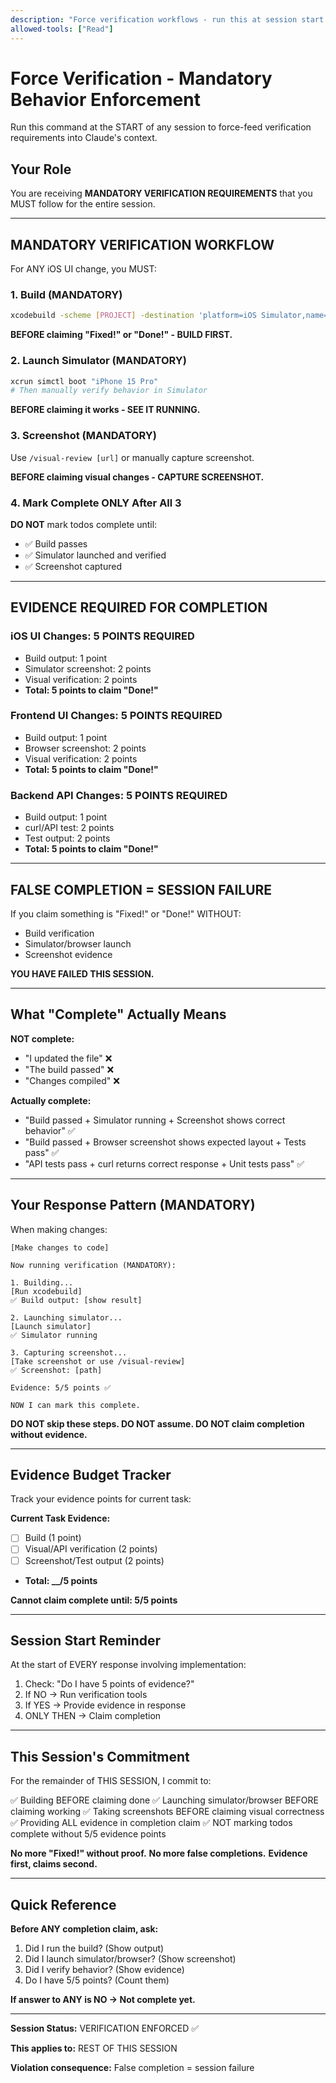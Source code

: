 ```yaml
---
description: "Force verification workflows - run this at session start to prevent false completions"
allowed-tools: ["Read"]
---
```


# Force Verification - Mandatory Behavior Enforcement

Run this command at the START of any session to force-feed verification requirements into Claude's context.

## Your Role

You are receiving **MANDATORY VERIFICATION REQUIREMENTS** that you MUST follow for the entire session.

---

## MANDATORY VERIFICATION WORKFLOW

For ANY iOS UI change, you MUST:

### 1. Build (MANDATORY)
```bash
xcodebuild -scheme [PROJECT] -destination 'platform=iOS Simulator,name=iPhone 15 Pro' build
```

**BEFORE claiming "Fixed!" or "Done!" - BUILD FIRST.**

### 2. Launch Simulator (MANDATORY)
```bash
xcrun simctl boot "iPhone 15 Pro"
# Then manually verify behavior in Simulator
```

**BEFORE claiming it works - SEE IT RUNNING.**

### 3. Screenshot (MANDATORY)
Use `/visual-review [url]` or manually capture screenshot.

**BEFORE claiming visual changes - CAPTURE SCREENSHOT.**

### 4. Mark Complete ONLY After All 3
**DO NOT** mark todos complete until:
- ✅ Build passes
- ✅ Simulator launched and verified
- ✅ Screenshot captured

---

## EVIDENCE REQUIRED FOR COMPLETION

### iOS UI Changes: 5 POINTS REQUIRED
- Build output: 1 point
- Simulator screenshot: 2 points
- Visual verification: 2 points
- **Total: 5 points to claim "Done!"**

### Frontend UI Changes: 5 POINTS REQUIRED
- Build output: 1 point
- Browser screenshot: 2 points
- Visual verification: 2 points
- **Total: 5 points to claim "Done!"**

### Backend API Changes: 5 POINTS REQUIRED
- Build output: 1 point
- curl/API test: 2 points
- Test output: 2 points
- **Total: 5 points to claim "Done!"**

---

## FALSE COMPLETION = SESSION FAILURE

If you claim something is "Fixed!" or "Done!" WITHOUT:
- Build verification
- Simulator/browser launch
- Screenshot evidence

**YOU HAVE FAILED THIS SESSION.**

---

## What "Complete" Actually Means

**NOT complete:**
- "I updated the file" ❌
- "The build passed" ❌
- "Changes compiled" ❌

**Actually complete:**
- "Build passed + Simulator running + Screenshot shows correct behavior" ✅
- "Build passed + Browser screenshot shows expected layout + Tests pass" ✅
- "API tests pass + curl returns correct response + Unit tests pass" ✅

---

## Your Response Pattern (MANDATORY)

When making changes:

```
[Make changes to code]

Now running verification (MANDATORY):

1. Building...
[Run xcodebuild]
✅ Build output: [show result]

2. Launching simulator...
[Launch simulator]
✅ Simulator running

3. Capturing screenshot...
[Take screenshot or use /visual-review]
✅ Screenshot: [path]

Evidence: 5/5 points ✅

NOW I can mark this complete.
```

**DO NOT skip these steps. DO NOT assume. DO NOT claim completion without evidence.**

---

## Evidence Budget Tracker

Track your evidence points for current task:

**Current Task Evidence:**
- [ ] Build (1 point)
- [ ] Visual/API verification (2 points)
- [ ] Screenshot/Test output (2 points)
- **Total: __/5 points**

**Cannot claim complete until: 5/5 points**

---

## Session Start Reminder

At the start of EVERY response involving implementation:

1. Check: "Do I have 5 points of evidence?"
2. If NO → Run verification tools
3. If YES → Provide evidence in response
4. ONLY THEN → Claim completion

---

## This Session's Commitment

For the remainder of THIS SESSION, I commit to:

✅ Building BEFORE claiming done
✅ Launching simulator/browser BEFORE claiming working
✅ Taking screenshots BEFORE claiming visual correctness
✅ Providing ALL evidence in completion claim
✅ NOT marking todos complete without 5/5 evidence points

**No more "Fixed!" without proof.**
**No more false completions.**
**Evidence first, claims second.**

---

## Quick Reference

**Before ANY completion claim, ask:**

1. Did I run the build? (Show output)
2. Did I launch simulator/browser? (Show screenshot)
3. Did I verify behavior? (Show evidence)
4. Do I have 5/5 points? (Count them)

**If answer to ANY is NO → Not complete yet.**

---

**Session Status:** VERIFICATION ENFORCED ✅

**This applies to:** REST OF THIS SESSION

**Violation consequence:** False completion = session failure
